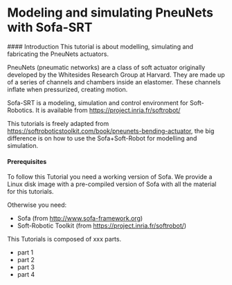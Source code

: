 Modeling and simulating PneuNets with Sofa-SRT
=======================


#### Introduction 
This tutorial is about modelling, simulating and fabricating the PneuNets actuators. 

PneuNets (pneumatic networks) are a class of soft actuator originally developed by the Whitesides Research Group at Harvard. They are made up of a series of channels and chambers inside an elastomer. These channels inflate when pressurized, creating 
motion.

Sofa-SRT is a modeling, simulation and control environment for Soft-Robotics. It is available from https://project.inria.fr/softrobot/

This tutorials is freely adapted from  https://softroboticstoolkit.com/book/pneunets-bending-actuator, the big difference is on how to use the Sofa+Soft-Robot for modelling and simulation. 


#### Prerequisites
To follow this Tutorial you need a working version of Sofa. We provide a Linux disk image with a pre-compiled version of Sofa with all the material for this tutorials. 

Otherwise you need:
- Sofa (from http://www.sofa-framework.org)
- Soft-Robotic Toolkit (from https://project.inria.fr/softrobot/)


This Tutorials is composed of xxx parts. 
- part 1
- part 2
- part 3
- part 4

